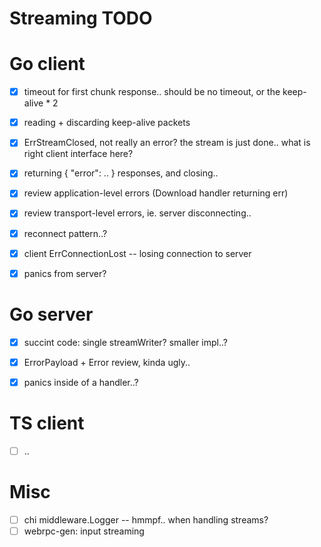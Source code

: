 Streaming TODO
==============


# Go client

- [x] timeout for first chunk response.. should be no timeout, or the keep-alive * 2
- [x] reading + discarding keep-alive packets
- [x] ErrStreamClosed, not really an error? the stream is just done.. what is right client interface here?
- [x] returning { "error": .. } responses, and closing..
- [x] review application-level errors (Download handler returning err)
- [x] review transport-level errors, ie. server disconnecting..
- [x] reconnect pattern..?
- [x] client ErrConnectionLost -- losing connection to server
- [x] panics from server?


# Go server

- [x] succint code: single streamWriter? smaller impl..?
- [x] ErrorPayload + Error review, kinda ugly..
- [x] panics inside of a handler..?



# TS client

- [ ] ..





# Misc

- [ ] chi middleware.Logger -- hmmpf.. when handling streams?
- [ ] webrpc-gen: input streaming
